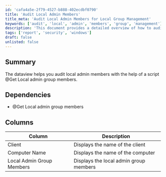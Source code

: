 ```yaml
---
id: 'cafa4a5e-2f79-4527-b888-402ecdbf0790'
title: 'Audit Local Admin Members'
title_meta: 'Audit Local Admin Members for Local Group Management'
keywords: ['audit', 'local', 'admin', 'members', 'group', 'management']
description: 'This document provides a detailed overview of how to audit local admin group members using a script. It includes dependencies, a summary of the functionality, and a description of the columns used in the dataview for effective local group management.'
tags: ['report', 'security', 'windows']
draft: false
unlisted: false
---
```

## Summary

The dataview helps you audit local admin members with the help of a script @Get Local admin group members.

## Dependencies

- @Get Local admin group members

## Columns

| Column                     | Description                               |
|----------------------------|-------------------------------------------|
| Client                     | Displays the name of the client           |
| Computer Name              | Displays the name of the computer         |
| Local Admin Group Members   | Displays the local admin group members     |













